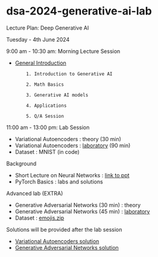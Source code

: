 # dsa-2024-generative-ai-lab

Lecture Plan: Deep Generative AI

Tuesday - 4th June 2024

9:00 am - 10:30 am: Morning Lecture Session 

- [General Introduction](https://docs.google.com/presentation/d/136MO2UkS4Qqt-K7nIoEB-fK1A3uz5TCe/edit?usp=sharing&ouid=112539102430690321792&rtpof=true&sd=true)
  
          1. Introduction to Generative AI

          2. Math Basics

          3. Generative AI models

          4. Applications

          5. Q/A Session

11:00 am - 13:00 pm: Lab Session

- Variational Autoencoders : theory (30 min)
- Variational Autoencoders : [laboratory](https://colab.research.google.com/drive/1pCLdsbPlCCDvB1QNlQ0RtrRvaS3gomcC?usp=sharing) (90 min)
-  Dataset : MNIST (in code)


Background
- Short Lecture on Neural Networks : [link to ppt](https://github.com/DeKUT-DSAIL/dsa-2024-generative-ai-lab/blob/main/NN%20Short%20Intro.pptx)
- PyTorch Basics : labs and solutions

Advanced lab (EXTRA)

- Generative Adversarial Networks (30 min) : theory
- Generative Adversarial Networks (45 min) : [laboratory](https://colab.research.google.com/drive/1yMYEqopNNsJuadzhb9_a4k9AYPBjfO_P?usp=sharing)
- Dataset : [emojis.zip](https://github.com/DeKUT-DSAIL/dsa-2024-generative-ai-lab/blob/main/emojis.zip)


Solutions will be provided after the lab session

- [Variational Autoencoders solution]()
- [Generative Adversarial Networks solution]()
